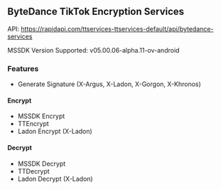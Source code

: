 ## ByteDance TikTok Encryption Services
API: https://rapidapi.com/ttservices-ttservices-default/api/bytedance-services

MSSDK Version Supported: v05.00.06-alpha.11-ov-android

### Features
 - Generate Signature (X-Argus, X-Ladon, X-Gorgon, X-Khronos)
#### Encrypt
 - MSSDK Encrypt
 - TTEncrypt
 - Ladon Encrypt (X-Ladon)
#### Decrypt
 - MSSDK Decrypt
 - TTDecrypt
 - Ladon Decrypt (X-Ladon)
